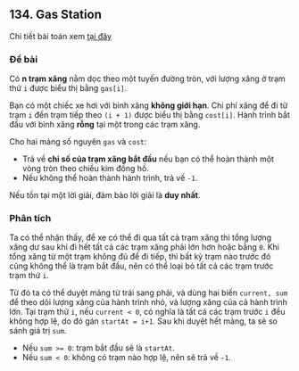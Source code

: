 ## 134. Gas Station

Chi tiết bài toán xem [tại đây](https://leetcode.com/problems/gas-station/description)

### Đề bài
Có **n trạm xăng** nằm dọc theo một tuyến đường tròn, với lượng xăng ở trạm thứ `i` được biểu thị bằng `gas[i]`.

Bạn có một chiếc xe hơi với bình xăng **không giới hạn**. Chi phí xăng để đi từ trạm `i` đến trạm tiếp theo `(i + 1)` được biểu thị bằng `cost[i]`. Hành trình bắt đầu với bình xăng **rỗng** tại một trong các trạm xăng.

Cho hai mảng số nguyên `gas` và `cost`:
- Trả về **chỉ số của trạm xăng bắt đầu** nếu bạn có thể hoàn thành một vòng tròn theo chiều kim đồng hồ.
- Nếu không thể hoàn thành hành trình, trả về `-1`.

Nếu tồn tại một lời giải, đảm bảo lời giải là **duy nhất**.


### Phân tích
Ta có thể nhận thấy, để xe có thể đi qua tất cả trạm xăng thì tổng lượng xăng dư sau khi đi hết tất cả các trạm xăng phải lớn hơn hoặc bằng `0`.
Khi tổng xăng từ một trạm không đủ để đi tiếp, thì bất kỳ trạm nào trước đó cũng không thể là trạm bắt đầu, nên có thể loại bỏ tất cả các trạm trước trạm thứ `i`.

Từ đó ta có thể duyệt mảng từ trái sang phải, và dùng hai biến `current, sum` để theo dõi lượng xăng của hành trình nhỏ, và lượng xăng của cả hành trình lớn.
Tại trạm thứ `i`, nếu `current < 0`, có nghĩa là tất cả các trạm trước `i` đều không hợp lệ, do đó gán `startAt = i+1`.
Sau khi duyệt hết mảng, ta sẽ so sánh giá trị `sum`.
 - Nếu `sum >= 0`: trạm bắt đầu sẽ là `startAt`.
 - Nếu `sum < 0`: không có trạm nào hợp lệ, nên sẽ trả về `-1`.